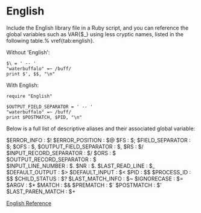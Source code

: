 # English

Include the English library file in a Ruby script, and you can reference the
global variables such as VAR{$_} using less cryptic names, listed in the
following table.% vref{tab:english}.

Without 'English':

    $\ = ' -- '
    "waterbuffalo" =~ /buff/
    print $', $$, "\n"

With English:

    require "English"

    $OUTPUT_FIELD_SEPARATOR = ' -- '
    "waterbuffalo" =~ /buff/
    print $POSTMATCH, $PID, "\n"

Below is a full list of descriptive aliases and their associated global
variable:

$ERROR_INFO
:   $!
$ERROR_POSITION
:   $@
$FS
:   $;
$FIELD_SEPARATOR
:   $;
$OFS
:   $,
$OUTPUT_FIELD_SEPARATOR
:   $,
$RS
:   $/
$INPUT_RECORD_SEPARATOR
:   $/
$ORS
:   $\
$OUTPUT_RECORD_SEPARATOR
:   $\
$INPUT_LINE_NUMBER
:   $.
$NR
:   $.
$LAST_READ_LINE
:   $_
$DEFAULT_OUTPUT
:   $>
$DEFAULT_INPUT
:   $<
$PID
:   $$
$PROCESS_ID
:   $$
$CHILD_STATUS
:   $?
$LAST_MATCH_INFO
:   $~
$IGNORECASE
:   $=
$ARGV
:   $*
$MATCH
:   $&
$PREMATCH
:   $`
$POSTMATCH
:   $'
$LAST_PAREN_MATCH
:   $+


[English Reference](https://ruby-doc.org/stdlib-2.6/libdoc/English/rdoc/English.html)
